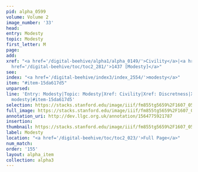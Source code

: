 ```yaml
---
pid: alpha_0599
volume: Volume 2
image_number: '33'
head: 
entry: Modesty
topic: Modesty
first_letter: M
page: 
add: 
xref: "<a href='/digital-beehive/alpha1/alpha_0149/'>Civility</a>|<a href='/digital-beehive/alpha1/alpha_0241/'>Discretness</a>|<a
  href='/digital-beehive/toc/toc2_281/'>1437 [Modesty]</a>"
see: 
index: "<a href='/digital-beehive/index3/index_2554/'>modesty</a>"
item: "#item-15da617d5"
unparsed: 
line: 'Entry: Modesty|Topic: Modesty|Xref: Civility|Xref: Discretness|Xref: 1437 [Modesty]|Index:
  modesty|#item-15da617d5'
selection: https://stacks.stanford.edu/image/iiif/fm855tg5659%2F1607_0500/352,2206,3051,392/full/0/default.jpg
full_image: https://stacks.stanford.edu/image/iiif/fm855tg5659%2F1607_0500/full/full/0/default.jpg
annotation_uri: http://dev.llgc.org.uk/annotation/1564775921787
insertion: 
thumbnail: https://stacks.stanford.edu/image/iiif/fm855tg5659%2F1607_0500/352,2206,600,180/250,/0/default.jpg
label: Modesty
location: "<a href='/digital-beehive/toc/toc2_023/'>Full Page</a>"
num_match: 
order: '155'
layout: alpha_item
collection: alpha3
---
```

